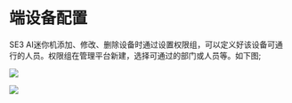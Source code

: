 # 端设备配置 #

SE3 AI迷你机添加、修改、删除设备时通过设置权限组，可以定义好该设备可通行的人员。权限组在管理平台新建，选择可通过的部门或人员等。如下图;

![](../../../../imgs/jiaohu-quan-xian-zu.png)

![](../../../../imgs/jiaohu-quan-xian-zu2.png)


